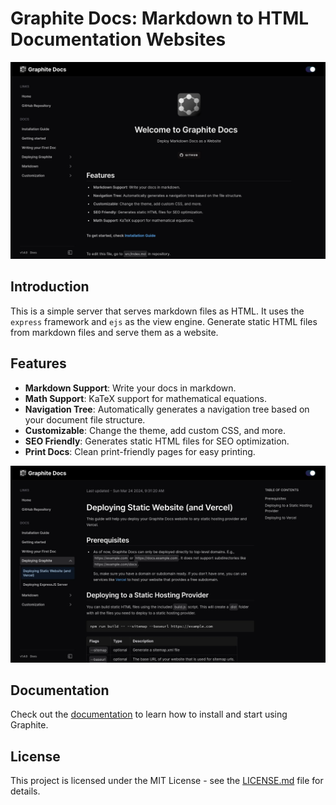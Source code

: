 # Graphite Docs: Markdown to HTML Documentation Websites

![Graphite Docs Homepage](press/home_page.webp)

## Introduction

This is a simple server that serves markdown files as HTML. It uses the `express` framework and `ejs` as the view engine. Generate static HTML files from markdown files and serve them as a website.

## Features

- **Markdown Support**: Write your docs in markdown.
- **Math Support**: KaTeX support for mathematical equations.
- **Navigation Tree**: Automatically generates a navigation tree based on your document file structure.
- **Customizable**: Change the theme, add custom CSS, and more.
- **SEO Friendly**: Generates static HTML files for SEO optimization.
- **Print Docs**: Clean print-friendly pages for easy printing.

![Graphite Docs Homepage](press/doc_page.webp)

## Documentation

Check out the [documentation](https://graphite-docs.vercel.app) to learn how to install and start using Graphite.

## License

This project is licensed under the MIT License - see the [LICENSE.md](LICENSE.md) file for details.
